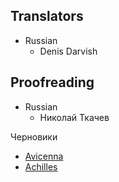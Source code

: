 Translators
------------

- Russian
    - Denis Darvish


Proofreading
------------
- Russian
    - Николай Ткачев


Черновики
* [Avicenna](avicenna.md)
* [Achilles](achilles.md)
